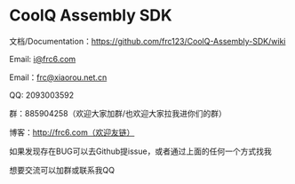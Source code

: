 # CoolQ Assembly SDK

文档/Documentation：https://github.com/frc123/CoolQ-Assembly-SDK/wiki

Email: i@frc6.com

Email：frc@xiaorou.net.cn

QQ: 2093003592

群：885904258（欢迎大家加群/也欢迎大家拉我进你们的群）

博客：http://frc6.com（欢迎友链）


如果发现存在BUG可以去Github提issue，或者通过上面的任何一个方式找我

想要交流可以加群或联系我QQ
